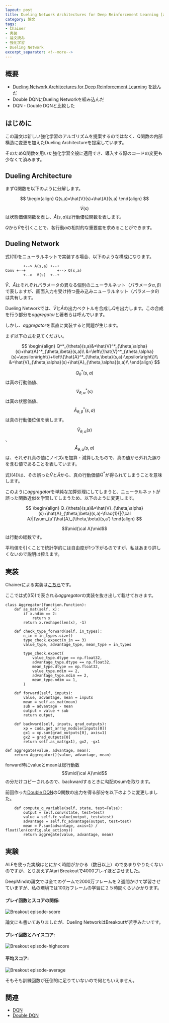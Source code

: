 ```yaml
---
layout: post
title: Dueling Network Architectures for Deep Reinforcement Learning [arXiv:1511.06581]
category: 論文
tags:
- Chainer
- 実装
- 論文読み
- 強化学習
- Dueling Network
excerpt_separator: <!--more-->
---
```


## 概要

- [Dueling Network Architectures for Deep Reinforcement Learning](http://arxiv.org/abs/1511.06581) を読んだ
- Double DQNにDueling Networkを組み込んだ
- DQN・Double DQNと比較した

<!--more-->

## はじめに

この論文は新しい強化学習のアルゴリズムを提案するのではなく、Q関数の内部構造に変更を加えたDueling Architectureを提案しています。

そのためQ関数を用いた強化学習全般に適用でき、導入する際のコードの変更も少なくて済みます。

## Dueling Architecture

まずQ関数を以下のように分解します。

$$
	\begin{align}
		Q(s,a)=\hat{V}(s)+\hat{A}(s,a)
	\end{align}
$$

$$\hat{V}(s)$$は状態価値関数を表し、$\hat{A}(s,a)$は行動優位関数を表します。

$Q$から$\hat{V}$を引くことで、各行動$a$の相対的な重要度を求めることができます。

## Dueling Network

式((1))をニューラルネットで実装する場合、以下のような構成になります。

```
        +--> A(s,a) +--+
Conv +--+              +--> Q(s,a)
        +-->  V(s)  +--+
```

$\hat{V}$、$\hat{A}$はそれぞれパラメータの異なる個別のニューラルネット（パラメータ$\alpha,\beta$）で表しますが、画面入力を受け持つ畳み込みニューラルネット（パラメータ$\theta$）は共有します。

Dueling Networkでは、$\hat{V}$と$\hat{A}$の出力ベクトルを合成し$Q$を出力します。この合成を行う部分を$aggregator$と著者らは呼んでいます。

しかし、$aggregator$を素直に実装すると問題が生じます。

まず以下の式を見てください。

$$
	\begin{align}
		Q^*_{\theta}(s,a)&=\hat{V}^*_{\theta,\alpha}(s)+\hat{A}^*_{\theta,\beta}(s,a)\\
		&=\left\{\hat{V}^*_{\theta,\alpha}(s)+\epsilon\right\}+\left\{\hat{A}^*_{\theta,\beta}(s,a)-\epsilon\right\}\\
		&=\hat{V}_{\theta,\alpha}(s)+\hat{A}_{\theta,\alpha}(s,a)\\
	\end{align}
$$

$$Q^*_{\theta}(s,a)$$は真の行動価値、$$\hat{V}^*_{\theta,\alpha}(s)$$は真の状態価値、$$\hat{A}^*_{\theta,\beta}(s,a)$$は真の行動優位値を表します。

$$\hat{V}_{\theta,\alpha}(s)$$、$$\hat{A}_{\theta,\alpha}(s,a)$$は、それぞれ真の値にノイズ$\epsilon$を加算・減算したもので、真の値から外れた誤りを含む値であることを表しています。

式((4))は、その誤った$\hat{V}$と$\hat{A}$から、真の行動価値$Q^*$が得られてしまうことを意味します。

このように$aggregator$を単純な加算処理にしてしまうと、ニューラルネットが誤った関数近似を学習してしまうため、以下のように変更します。

$$
	\begin{align}
		Q_{\theta}(s,a)&=\hat{V}_{\theta,\alpha}(s)+\hat{A}_{\theta,\beta}(s,a)-\frac{1}{|{\cal A}|}\sum_{a'}\hat{A}_{\theta,\beta}(s,a')
	\end{align}
$$

$$\mid{\cal A}\mid$$は行動の総数です。

平均値を引くことで統計学的には自由度が1つ下がるのですが、私はあまり詳しくないので説明は控えます。

## 実装

Chainerによる実装は[こちら](https://github.com/musyoku/dueling-network)です。

ここでは式((5))で表される$aggregator$の実装を抜き出して載せておきます。

```
class Aggregator(function.Function):
	def as_mat(self, x):
		if x.ndim == 2:
			return x
		return x.reshape(len(x), -1)
		
	def check_type_forward(self, in_types):
		n_in = in_types.size()
		type_check.expect(n_in == 3)
		value_type, advantage_type, mean_type = in_types

		type_check.expect(
			value_type.dtype == np.float32,
			advantage_type.dtype == np.float32,
			mean_type.dtype == np.float32,
			value_type.ndim == 2,
			advantage_type.ndim == 2,
			mean_type.ndim == 1,
		)

	def forward(self, inputs):
		value, advantage, mean = inputs
		mean = self.as_mat(mean)
		sub = advantage - mean
		output = value + sub
		return output,

	def backward(self, inputs, grad_outputs):
		xp = cuda.get_array_module(inputs[0])
		gx1 = xp.sum(grad_outputs[0], axis=1)
		gx2 = grad_outputs[0]
		return self.as_mat(gx1), gx2, -gx1

def aggregate(value, advantage, mean):
	return Aggregator()(value, advantage, mean)
```

forward時にvalueとmeanは総行動数$$\mid{\cal A}\mid$$の分だけコピーされるので、backwardするときに勾配のsumを取ります。

前回作った[Double DQN](http://localhost:4000/2016/03/16/deep-reinforcement-learning-with-double-q-learning/)のQ関数の出力を得る部分を以下のように変更しました。

```
	def compute_q_variable(self, state, test=False):
		output = self.conv(state, test=test)
		value = self.fc_value(output, test=test)
		advantage = self.fc_advantage(output, test=test)
		mean = F.sum(advantage, axis=1) / float(len(config.ale_actions))
		return aggregate(value, advantage, mean)
```

## 実験

ALEを使った実験はとにかく時間がかかる（数日以上）のであまりやりたくないのですが、とりあえずAtari Breakoutで4000プレイほどさせました。

DeepMindの論文では全てのゲームで2000万フレームを２週間かけて学習させていますが、私の環境では100万フレームの学習に２５時間くらいかかります。

#### プレイ回数とスコアの関係:

![Breakout episode-score](/images/post/2016-03-27/episode_reward.png)

論文にも書いてありましたが、Dueling NetworkはBreakoutが苦手みたいです。

#### プレイ回数とハイスコア:

![Breakout episode-highscore](/images/post/2016-03-27/training_episode_highscore.png)

#### 平均スコア:

![Breakout episode-average](/images/post/2016-03-27/evaluation_episode_reward.png)

そもそも訓練回数が圧倒的に足りていないので何ともいえません。

## 関連

- [DQN](http://localhost:4000/2016/03/06/human-level-control-through-deep-reinforcement-learning/)
- [Double DQN](http://localhost:4000/2016/03/16/deep-reinforcement-learning-with-double-q-learning/)